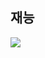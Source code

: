 <h2>재능</h2>
<img src="https://github.com/user-attachments/assets/d531c372-7026-4725-94b6-b4355f6d3750">
